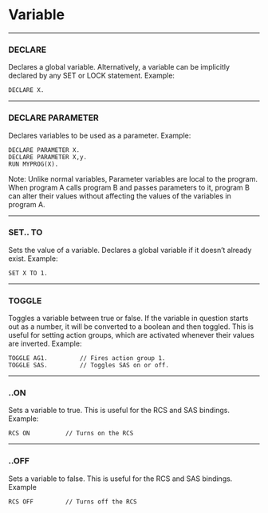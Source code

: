 Variable
======

***

### DECLARE

Declares a global variable. Alternatively, a variable can be implicitly declared by any SET or LOCK statement.
Example:

    DECLARE X.

***

### DECLARE PARAMETER

Declares variables to be used as a parameter.
Example:

    DECLARE PARAMETER X.
    DECLARE PARAMETER X,y.
    RUN MYPROG(X).

Note: Unlike normal variables, Parameter variables are local to the program.  When program A calls program B and passes parameters to it, program B can alter their values without affecting the values of the variables in program A.

***

### SET.. TO

Sets the value of a variable. Declares a global variable if it doesn’t already exist.
Example:

    SET X TO 1.

***

### TOGGLE

Toggles a variable between true or false. If the variable in question starts out as a number, it will be converted to a boolean and then toggled. This is useful for setting action groups, which are activated whenever their values are inverted.
Example:

    TOGGLE AG1.			// Fires action group 1.
    TOGGLE SAS.			// Toggles SAS on or off.

***

### ..ON

Sets a variable to true. This is useful for the RCS and SAS bindings.
Example:

    RCS ON 			// Turns on the RCS

***

### ..OFF

Sets a variable to false. This is useful for the RCS and SAS bindings.
Example

    RCS OFF			// Turns off the RCS

